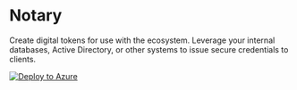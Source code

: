 Notary
====================
Create digital tokens for use with the ecosystem.  Leverage your internal databases, Active Directory, or other systems to issue secure credentials to clients. 

[![Deploy to Azure](http://azuredeploy.net/deploybutton.png)](https://azuredeploy.net/)
